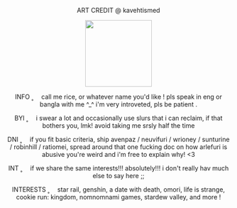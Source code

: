 <p align="center">
ART CREDIT @ kavehtismed
</p>

<p align="center">
<img src="https://github.com/user-attachments/assets/03cd3854-d888-4719-ba79-34672334f8ff" height=150px}/>
</p>

<p align="center">
INFO ˳ ⠀ call me rice, or whatever name you'd like ! pls speak in eng or bangla with me ^_^ i'm very introveted, pls be patient .
</p>

<p align="center">
BYI ˳ ⠀ i swear a lot and occasionally use slurs that i can reclaim, if that bothers you, lmk! avoid taking me srsly half the time
</p>

<p align="center">
DNI ˳ ⠀ if you fit basic criteria, ship avenpaz / neuvifuri / wrioney / sunturine / robinhill / ratiomei, spread around that one fucking doc on how arlefuri is abusive you're weird and i'm free to explain why! <3 
</p>

<p align="center">
INT ˳ ⠀ if we share the same interests!!! absolutely!!! i don't really hav much else to say here ;;
</p>

<p align="center">
INTERESTS ˳ ⠀ star rail, genshin, a date with death, omori, life is strange, cookie run: kingdom, nomnomnami games, stardew valley, and more !
</p>
